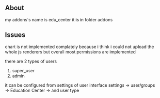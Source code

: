 ## About
my addons's name is edu_center
it is in folder addons

## Issues
chart is not implemented complately because i think i could not upload the whole js renderers 
but overall most permissions are implemented 

there are 2 types of users
1. super_user
2. admin

it can be configured from settings of user interface
settings -> user/groups -> Education Center -> and user type
